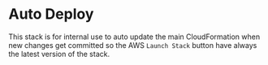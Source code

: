 # Auto Deploy

This stack is for internal use to auto update the main CloudFormation when new changes get committed so the AWS `Launch Stack` button have always the latest version of the stack.
